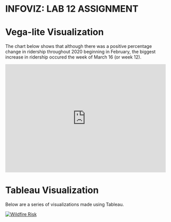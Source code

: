 # INFOVIZ: LAB 12 ASSIGNMENT 
<html>
  <h1>Vega-lite Visualization</h1>
  <p> The chart below shows that although there was a positive percentage change in ridership throughout 2020 beginning in February, the biggest increase in ridership occured the week of March 16 (or week 12).</p>
  <iframe width="100%" height="340" frameborder="0"
  src="https://observablehq.com/embed/dbaa7d7649c9e636?cells=bikeComp"></iframe>

  <h1>Tableau Visualization</h1>
  <p>Below are a series of visualizations made using Tableau.</p>
  <div class='tableauPlaceholder' id='viz1618771489456' style='position: relative'><noscript><a href='#'><img alt='Wildfire Risk ' src='https:&#47;&#47;public.tableau.com&#47;static&#47;images&#47;SV&#47;SVIVisualizationsFinal&#47;WildfireRisk&#47;1_rss.png' style='border: none' /></a></noscript><object class='tableauViz'  style='display:none;'><param name='host_url' value='https%3A%2F%2Fpublic.tableau.com%2F' /> <param name='embed_code_version' value='3' /> <param name='path' value='views&#47;SVIVisualizationsFinal&#47;WildfireRisk?:language=en&amp;:embed=y&amp;:display_count=y&amp;publish=yes' /> <param name='toolbar' value='yes' /><param name='static_image' value='https:&#47;&#47;public.tableau.com&#47;static&#47;images&#47;SV&#47;SVIVisualizationsFinal&#47;WildfireRisk&#47;1.png' /> <param name='animate_transition' value='yes' /><param name='display_static_image' value='yes' /><param name='display_spinner' value='yes' /><param name='display_overlay' value='yes' /><param name='display_count' value='yes' /><param name='language' value='en' /><param name='filter' value='publish=yes' /></object></div>                <script type='text/javascript'>                    var divElement = document.getElementById('viz1618771489456');                    var vizElement = divElement.getElementsByTagName('object')[0];                    vizElement.style.width='1016px';vizElement.style.height='991px';                    var scriptElement = document.createElement('script');                    scriptElement.src = 'https://public.tableau.com/javascripts/api/viz_v1.js';                    vizElement.parentNode.insertBefore(scriptElement, vizElement);                </script>
  
  
</html>

